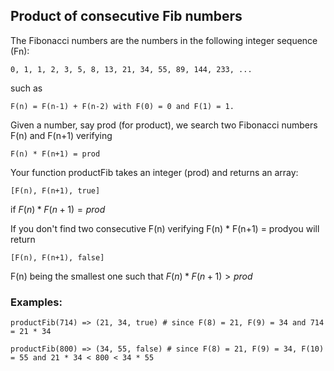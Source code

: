 ## Product of consecutive Fib numbers
The Fibonacci numbers are the numbers in the following integer sequence (Fn):

    0, 1, 1, 2, 3, 5, 8, 13, 21, 34, 55, 89, 144, 233, ...

such as

    F(n) = F(n-1) + F(n-2) with F(0) = 0 and F(1) = 1.

Given a number, say prod (for product), we search two Fibonacci numbers F(n) and F(n+1) verifying

    F(n) * F(n+1) = prod

Your function productFib takes an integer (prod) and returns an array:

    [F(n), F(n+1), true] 

if $F(n) * F(n+1) = prod$

If you don't find two consecutive F(n) verifying F(n) * F(n+1) = prodyou will return

    [F(n), F(n+1), false]

F(n) being the smallest one such that $F(n) * F(n+1) > prod$

### Examples:

    productFib(714) => (21, 34, true) # since F(8) = 21, F(9) = 34 and 714 = 21 * 34

    productFib(800) => (34, 55, false) # since F(8) = 21, F(9) = 34, F(10) = 55 and 21 * 34 < 800 < 34 * 55


